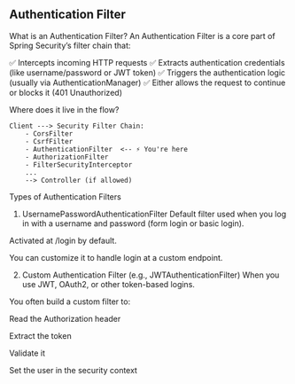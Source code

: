 ## Authentication Filter

What is an Authentication Filter?
An Authentication Filter is a core part of Spring Security’s filter chain that:

✅ Intercepts incoming HTTP requests
✅ Extracts authentication credentials (like username/password or JWT token)
✅ Triggers the authentication logic (usually via AuthenticationManager)
✅ Either allows the request to continue or blocks it (401 Unauthorized)

Where does it live in the flow?

```
Client ---> Security Filter Chain:
    - CorsFilter
    - CsrfFilter
    - AuthenticationFilter  <-- ⚡ You're here
    - AuthorizationFilter
    - FilterSecurityInterceptor
    ...
    --> Controller (if allowed)
```

Types of Authentication Filters
1. UsernamePasswordAuthenticationFilter
Default filter used when you log in with a username and password (form login or basic login).

Activated at /login by default.

You can customize it to handle login at a custom endpoint.

2. Custom Authentication Filter (e.g., JWTAuthenticationFilter)
When you use JWT, OAuth2, or other token-based logins.

You often build a custom filter to:

Read the Authorization header

Extract the token

Validate it

Set the user in the security context